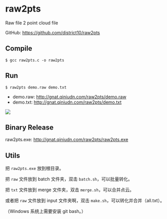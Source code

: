 # raw2pts
Raw file 2 point cloud file

GitHub: <https://github.com/district10/raw2pts>

## Compile

``` shell
$ gcc raw2pts.c -o raw2pts
```

## Run

``` shell
$ raw2pts demo.raw demo.txt
```

* demo.raw: <http://gnat.qiniudn.com/raw2pts/demo.raw>
* demo.txt: <http://gnat.qiniudn.com/raw2pts/demo.txt>

![](http://gnat.qiniudn.com/raw2pts/demo.png)

## Binary Release

raw2pts.exe: <http://gnat.qiniudn.com/raw2pts/raw2pts.exe>

## Utils

把 `raw2pts.exe` 放到根目录。

把 `raw` 文件放到 batch 文件夹，双击 `batch.sh`，可以批量转化。

把 `txt` 文件放到 merge 文件夹，双击 `merge.sh`，可以合并点云。

或者把 `raw` 文件放到 input 文件夹啊，双击 `make.sh`，可以转化并合并（all.txt）。

（Windows 系统上需要安装 git bash。）
